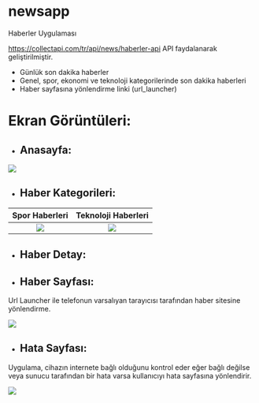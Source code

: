 # newsapp

Haberler Uygulaması

https://collectapi.com/tr/api/news/haberler-api API faydalanarak geliştirilmiştir.

- Günlük son dakika haberler
- Genel, spor, ekonomi ve teknoloji kategorilerinde son dakika haberleri
- Haber sayfasına yönlendirme linki (url_launcher)

# Ekran Görüntüleri:

- ## Anasayfa:

![](https://www.linkpicture.com/q/1_97.png)

- ## Haber Kategorileri:

Spor Haberleri  |  Teknoloji Haberleri | 
:-------------------------:|:-------------------------:
![](https://www.linkpicture.com/q/2_104.png)  |  ![](https://www.linkpicture.com/q/3_49.png)

- ## Haber Detay:



- ## Haber Sayfası:

Url Launcher ile telefonun varsalıyan tarayıcısı tarafından haber sitesine yönlendirme.

![](https://www.linkpicture.com/q/5_184.png)

- ## Hata Sayfası:

Uygulama, cihazın internete bağlı olduğunu kontrol eder eğer bağlı değilse veya sunucu tarafından bir hata varsa kullanıcıyı hata sayfasına yönlendirir.

![](https://www.linkpicture.com/q/6_519.png)

